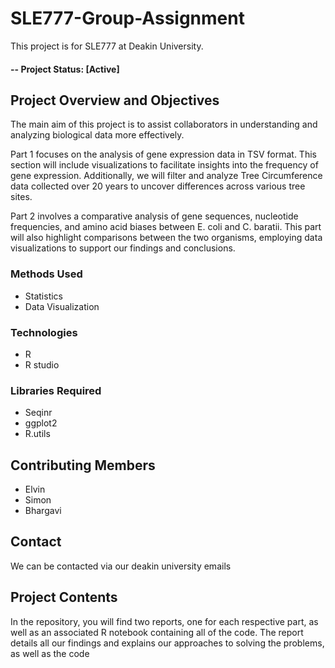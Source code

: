 # SLE777-Group-Assignment
This project is for SLE777 at Deakin University.

#### -- Project Status: [Active]

## Project Overview and Objectives

The main aim of this project is to assist collaborators in understanding and analyzing biological data more effectively.

Part 1 focuses on the analysis of gene expression data in TSV format. This section will include visualizations to facilitate insights into the frequency of gene expression. Additionally, we will filter and analyze Tree Circumference data collected over 20 years to uncover differences across various tree sites.


Part 2 involves a comparative analysis of gene sequences, nucleotide frequencies, and amino acid biases between E. coli and C. baratii. This part will also highlight comparisons between the two organisms, employing data visualizations to support our findings and conclusions.




### Methods Used
* Statistics
* Data Visualization

### Technologies
* R 
* R studio

### Libraries Required
* Seqinr
* ggplot2
* R.utils


## Contributing Members

* Elvin 
* Simon 
* Bhargavi


## Contact
We can be contacted via our deakin university emails

## Project Contents
In the repository, you will find two reports, one for each respective part, as well as an associated R notebook containing all of the code. The report details all our findings and explains our approaches to solving the problems, as well as the code 


